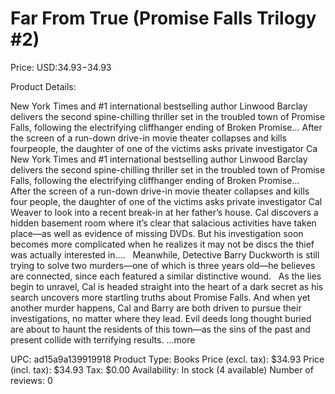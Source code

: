 # Far From True (Promise Falls Trilogy #2)

Price: USD:$34.93-$34.93

Product Details:

New York Times and #1 international bestselling author Linwood Barclay delivers the second spine-chilling thriller set in the troubled town of Promise Falls, following the electrifying cliffhanger ending of Broken Promise... After the screen of a run-down drive-in movie theater collapses and kills fourpeople, the daughter of one of the victims asks private investigator Ca New York Times and #1 international bestselling author Linwood Barclay delivers the second spine-chilling thriller set in the troubled town of Promise Falls, following the electrifying cliffhanger ending of Broken Promise...   After the screen of a run-down drive-in movie theater collapses and kills four people, the daughter of one of the victims asks private investigator Cal Weaver to look into a recent break-in at her father’s house. Cal discovers a hidden basement room where it’s clear that salacious activities have taken place—as well as evidence of missing DVDs. But his investigation soon becomes more complicated when he realizes it may not be discs the thief was actually interested in....   Meanwhile, Detective Barry Duckworth is still trying to solve two murders—one of which is three years old—he believes are connected, since each featured a similar distinctive wound.   As the lies begin to unravel, Cal is headed straight into the heart of a dark secret as his search uncovers more startling truths about Promise Falls. And when yet another murder happens, Cal and Barry are both driven to pursue their investigations, no matter where they lead. Evil deeds long thought buried are about to haunt the residents of this town—as the sins of the past and present collide with terrifying results. ...more

UPC: ad15a9a139919918
Product Type: Books
Price (excl. tax): $34.93
Price (incl. tax): $34.93
Tax: $0.00
Availability: In stock (4 available)
Number of reviews: 0